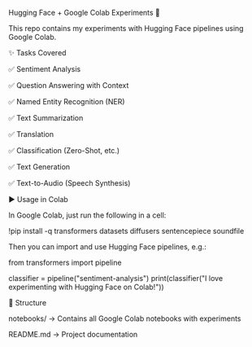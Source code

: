 Hugging Face + Google Colab Experiments 🚀

This repo contains my experiments with Hugging Face pipelines using Google Colab.

✨ Tasks Covered

✅ Sentiment Analysis

✅ Question Answering with Context

✅ Named Entity Recognition (NER)

✅ Text Summarization

✅ Translation

✅ Classification (Zero-Shot, etc.)

✅ Text Generation

✅ Text-to-Audio (Speech Synthesis)

▶️ Usage in Colab

In Google Colab, just run the following in a cell:

!pip install -q transformers datasets diffusers sentencepiece soundfile


Then you can import and use Hugging Face pipelines, e.g.:

from transformers import pipeline

classifier = pipeline("sentiment-analysis")
print(classifier("I love experimenting with Hugging Face on Colab!"))

📂 Structure

notebooks/ → Contains all Google Colab notebooks with experiments

README.md → Project documentation
